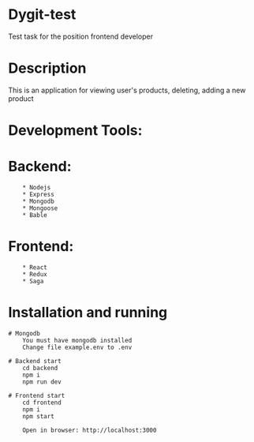 # Dygit-test

Test task for the position frontend developer

# Description

This is an application for viewing user's products, deleting,
adding a new product

# Development Tools:

# Backend:

        * Nodejs
        * Express
        * Mongodb
        * Mongoose
        * Bable

# Frontend:

        * React
        * Redux
        * Saga

# Installation and running

    # Mongodb
        You must have mongodb installed
        Сhange file example.env to .env

    # Backend start
        cd backend
        npm i
        npm run dev

    # Frontend start
        cd frontend
        npm i
        npm start

        Open in browser: http://localhost:3000
